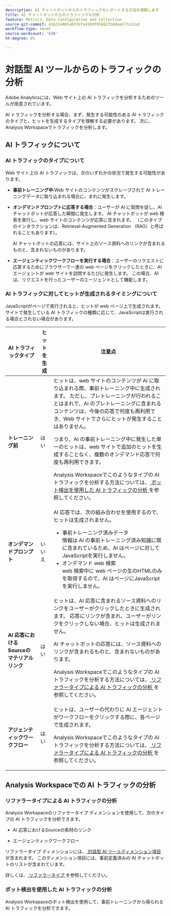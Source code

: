 ```yaml
---
description: AI チャットボットからのトラフィックをレポートする方法を理解します
title: AI チャットボットからのトラフィックの分析
feature: Metrics, Data Configuration and Collection
source-git-commit: d16214865a037efe41b9f95682758daa577a12ed
workflow-type: tm+mt
source-wordcount: '638'
ht-degree: 0%

---
```


# 対話型 AI ツールからのトラフィックの分析

Adobe Analyticsには、Web サイト上の AI トラフィックを分析するためのツールが用意されています。

AI トラフィックを分析する場合、まず、発生する可能性のある AI トラフィックのタイプと、ヒットを生成するタイプを理解する必要があります。 次に、Analysis Workspaceでトラフィックを分析します。

## AI トラフィックについて

### AI トラフィックのタイプについて

Web サイト上の AI トラフィックは、次のいずれかの状況で発生する可能性があります。

* **事前トレーニング中**:Web サイトのコンテンツがスクレープされて AI トレーニングデータに取り込まれる場合に、まれに発生します。

* **オンデマンドプロンプトに応答する場合**：ユーザーが AI に質問を促し、AI チャットボットが応答した瞬間に発生します。 AI チャットボットが web 検索を実行し、web サイトのコンテンツが応答に含まれます。 （このタイプのインタラクションは、Retrieval-Augmented Generation （RAG）と呼ばれることもあります）。

  AI チャットボットの応答には、サイト上のソース資料へのリンクが含まれるものと、含まれないものがあります。

* **エージェンティックワークフローを実行する場合**：ユーザーのリクエストに応答するためにブラウザーで一連の web ページをクリックしたときに、AI エージェントが web サイトを訪問するたびに発生します。 この場合、AI は、リクエストを行ったユーザーのエージェントとして機能します。

### AI トラフィックに対してヒットが生成されるタイミングについて

JavaScriptがページで実行されると、ヒットが web ページ上で生成されます。 サイトで発生している AI トラフィックの種類に応じて、JavaScriptは実行される場合とされない場合があります。

| AI トラフィックタイプ | ヒットを生成 | 注意点 |
|---------|----------|---------|
| **トレーニング前** | はい | ヒットは、web サイトのコンテンツが AI に取り込まれる際、事前トレーニング中に生成されます。 ただし、プレトレーニングが行われることはまれで、AI のプレトレーニングに含まれるコンテンツは、今後の応答で何度も再利用でき、Web サイトでさらにヒットが発生することはありません。 <p>つまり、AI の事前トレーニング中に発生した単一のヒットは、web サイトで追加のヒットを生成することなく、複数のオンデマンド応答で何度も再利用できます。</p><p>Analysis Workspaceでこのようなタイプの AI トラフィックを分析する方法については、[ ボット検出を使用した AI トラフィックの分析 ](#analyze-ai-traffic-using-bot-detection) を参照してください。</p> |
| **オンデマンドプロンプト** | いいえ | AI 応答では、次の組み合わせを使用するので、ヒットは生成されません。<ul><li>事前トレーニング済みデータ <br/> 情報は AI の事前トレーニング済み知識に既に含まれているため、AI はページに対してJavaScriptを実行しません。</li><li>オンデマンド web 検索 <br/>web 検索中に web ページの生のHTMLのみを取得するので、AI はページにJavaScriptを実行しません。</li></ul> |
| **AI 応答におけるSourceのマテリアルリンク** | はい | ヒットは、AI 応答に含まれるソース資料へのリンクをユーザーがクリックしたときに生成されます。 応答にリンクが含まれ、ユーザーがリンクをクリックしない場合、ヒットは生成されません。 <p>AI チャットボットの応答には、ソース資料へのリンクが含まれるものと、含まれないものがあります。 </p><p>Analysis Workspaceでこのようなタイプの AI トラフィックを分析する方法については、[ リファラータイプによる AI トラフィックの分析 ](#analyze-ai-traffic-by-referrer-type) を参照してください。</p> |
| **アジェンティックワークフロー** | はい | ヒットは、ユーザーの代わりに AI エージェントがワークフローをクリックする際に、各ページで生成されます。 <p>Analysis Workspaceでこのようなタイプの AI トラフィックを分析する方法については、[ リファラータイプによる AI トラフィックの分析 ](#analyze-ai-traffic-by-referrer-type) を参照してください。</p> |

## Analysis Workspaceでの AI トラフィックの分析

### リファラータイプによる AI トラフィックの分析

Analysis Workspaceのリファラータイプ ディメンションを使用して、次のタイプの AI トラフィックを分析できます。

* AI 応答におけるSourceの素材のリンク

* エージェンティックワークフロー

リファラータイプ ディメンションには、[ 対話型 AI ツールディメンション項目 ](/help/components/dimensions/referrer-type.md#conversational-ai-tools) が含まれます。 このディメンション項目には、事前定義済みの AI チャットボットのリストが含まれています。

詳しくは、[ リファラータイプ ](/help/components/dimensions/referrer-type.md) を参照してください。

### ボット検出を使用した AI トラフィックの分析

Analysis Workspaceのボット検出を使用して、事前トレーニングから得られる AI トラフィックを分析できます。

